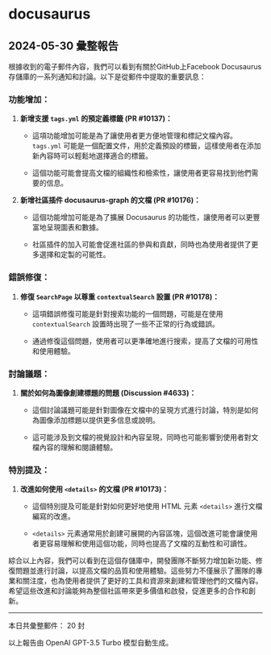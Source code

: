 # docusaurus

## 2024-05-30 彙整報告

根據收到的電子郵件內容，我們可以看到有關於GitHub上Facebook Docusaurus存儲庫的一系列通知和討論。以下是從郵件中提取的重要訊息：



### 功能增加：

1. **新增支援 `tags.yml` 的預定義標籤 (PR #10137)：**

   - 這項功能增加可能是為了讓使用者更方便地管理和標記文檔內容。`tags.yml` 可能是一個配置文件，用於定義預設的標籤，這樣使用者在添加新內容時可以輕鬆地選擇適合的標籤。

   - 這個功能可能會提高文檔的組織性和檢索性，讓使用者更容易找到他們需要的信息。



2. **新增社區插件 docusaurus-graph 的文檔 (PR #10176)：**

   - 這個功能增加可能是為了擴展 Docusaurus 的功能性，讓使用者可以更豐富地呈現圖表和數據。

   - 社區插件的加入可能會促進社區的參與和貢獻，同時也為使用者提供了更多選擇和定製的可能性。



### 錯誤修復：

1. **修復 `SearchPage` 以尊重 `contextualSearch` 設置 (PR #10178)：**

   - 這項錯誤修復可能是針對搜索功能的一個問題，可能是在使用 `contextualSearch` 設置時出現了一些不正常的行為或錯誤。

   - 通過修復這個問題，使用者可以更準確地進行搜索，提高了文檔的可用性和使用體驗。



### 討論議題：

1. **關於如何為圖像創建標題的問題 (Discussion #4633)：**

   - 這個討論議題可能是針對圖像在文檔中的呈現方式進行討論，特別是如何為圖像添加標題以提供更多信息或說明。

   - 這可能涉及到文檔的視覺設計和內容呈現，同時也可能影響到使用者對文檔內容的理解和閱讀體驗。



### 特別提及：

1. **改進如何使用 `<details>` 的文檔 (PR #10173)：**

   - 這個特別提及可能是針對如何更好地使用 HTML 元素 `<details>` 進行文檔編寫的改進。

   - `<details>` 元素通常用於創建可展開的內容區塊，這個改進可能會讓使用者更容易理解和使用這個功能，同時也提高了文檔的互動性和可讀性。



綜合以上內容，我們可以看到在這個存儲庫中，開發團隊不斷努力增加新功能、修復問題並進行討論，以提高文檔的品質和使用體驗。這些努力不僅展示了團隊的專業和關注度，也為使用者提供了更好的工具和資源來創建和管理他們的文檔內容。希望這些改進和討論能夠為整個社區帶來更多價值和啟發，促進更多的合作和創新。



---



本日共彙整郵件： 20 封



以上報告由 OpenAI GPT-3.5 Turbo 模型自動生成。
